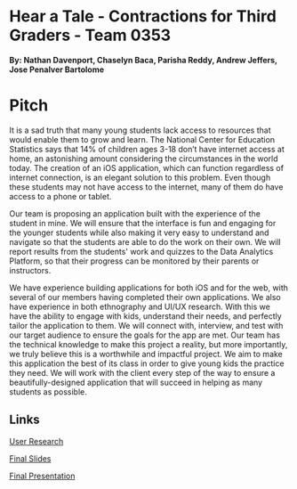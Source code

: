 
# Hear a Tale - Contractions for Third Graders - Team 0353

**By: Nathan Davenport, Chaselyn Baca, Parisha Reddy, Andrew Jeffers, Jose Penalver Bartolome**

# Pitch
It is a sad truth that many young students lack access to resources that would enable them to
grow and learn. The National Center for Education Statistics says that 14% of children ages 3-18
don’t have internet access at home, an astonishing amount considering the circumstances in the
world today. The creation of an iOS application, which can function regardless of internet
connection, is an elegant solution to this problem. Even though these students may not have
access to the internet, many of them do have access to a phone or tablet.

Our team is proposing an application built with the experience of the student in mine. We will
ensure that the interface is fun and engaging for the younger students while also making it very
easy to understand and navigate so that the students are able to do the work on their own. We
will report results from the students' work and quizzes to the Data Analytics Platform, so that
their progress can be monitored by their parents or instructors.

We have experience building applications for both iOS and for the web, with several of our
members having completed their own applications. We also have experience in both ethnography
and UI/UX research. With this we have the ability to engage with kids, understand their needs,
and perfectly tailor the application to them. We will connect with, interview, and test with our
target audience to ensure the goals for the app are met. Our team has the technical knowledge to
make this project a reality, but more importantly, we truly believe this is a worthwhile and
impactful project. We aim to make this application the best of its class in order to give young
kids the practice they need. We will work with the client every step of the way to ensure a
beautifully-designed application that will succeed in helping as many students as possible.

## Links

[User Research](https://drive.google.com/file/d/145v5gGUKHwCh5kbpmZKCSr0bWBaPSv-U/view?usp=sharing)

[Final Slides](https://drive.google.com/file/d/1cOGe1DPx9B4yJCuTKu225v-BBcb1j4Wy/view?usp=sharing)

[Final Presentation](https://drive.google.com/file/d/1XUSOWtu0Lw_NrAJRyWIrruamMJnMic3u/view)

